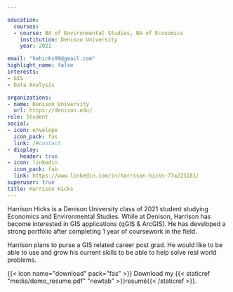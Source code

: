 ```yaml
---

education:
  courses:
  - course: BA of Environmental Studies, BA of Economics
    institution: Denison University
    year: 2021

email: "hmhicks99@gmail.com"
highlight_name: false
interests:
- GIS
- Data Analysis

organizations:
- name: Denison University
  url: https://denison.edu/
role: Student
social:
- icon: envelope
  icon_pack: fas
  link: /#contact
- display:
    header: true
- icon: linkedin
  icon_pack: fab
  link: https://www.linkedin.com/in/harrison-hicks-77a225181/
superuser: true
title: Harrison Hicks
---
```


Harrison Hicks is a Denison University class of 2021 student studying Economics and Environmental Studies. While at Denison, Harrison has become interested in GIS applications (qGIS & ArcGIS). He has developed a strong portfolio after completing 1 year of coursework in the field.

Harrison plans to purse a GIS related career post grad. He would like to be able to use and grow his current skills to be able to help solve real world problems.

{{< icon name="download" pack="fas" >}} Download my {{< staticref "media/demo_resume.pdf" "newtab" >}}resumé{{< /staticref >}}.
